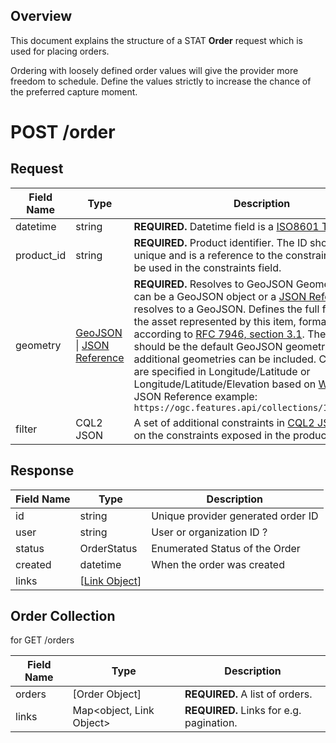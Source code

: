 ## Overview

This document explains the structure of a STAT **Order** request which is used for placing orders. 

Ordering with loosely defined order values will give the provider more freedom to schedule. Define the values strictly to increase the chance of the preferred capture moment.

# POST /order

## Request
| Field Name | Type                                                                       | Description |
| ---------- | -------------------------------------------------------------------------- | ----------- |
| datetime       | string                                                                     | **REQUIRED.** Datetime field is a [ISO8601 Time Interval](https://en.wikipedia.org/wiki/ISO_8601#Time_intervals) |
| product_id         | string                                                                     | **REQUIRED.** Product identifier. The ID should be unique and is a reference to the constraints which can be used in the constraints field. |
| geometry   | [GeoJSON](https://tools.ietf.org/html/rfc7946#section-3.1) \| [JSON Reference](https://json-spec.readthedocs.io/reference.html) | **REQUIRED.** Resolves to GeoJSON Geometry Object, can be a GeoJSON object or a [JSON Reference](https://json-spec.readthedocs.io/reference.html) that resolves to a GeoJSON. Defines the full footprint of the asset represented by this item, formatted according to [RFC 7946, section 3.1](https://tools.ietf.org/html/rfc7946#section-3.1). The footprint should be the default GeoJSON geometry, though additional geometries can be included. Coordinates are specified in Longitude/Latitude or Longitude/Latitude/Elevation based on [WGS 84](http://www.opengis.net/def/crs/OGC/1.3/CRS84).<br />JSON Reference example: `https://ogc.features.api/collections/123/items/321` |
| filter | CQL2 JSON | A set of additional constraints in [CQL2 JSON](https://docs.ogc.org/DRAFTS/21-065.html) based on the constraints exposed in the product. |

## Response
| Field Name | Type | Description |
| ---------- | ---- | ----------- |
| id   | string | Unique provider generated order ID |
| user | string | User or organization ID ? |
| status | OrderStatus | Enumerated Status of the Order |
| created | datetime | When the order was created |
| links    | \[[Link Object](https://github.com/radiantearth/stac-spec/blob/master/item-spec/item-spec.md#link-object)\] |  |

## Order Collection

for GET /orders

| Field Name | Type                      | Description |
| ---------- | ------------------------- | ----------- |
| orders     | \[Order Object\]          | **REQUIRED.** A list of orders. |
| links      | Map\<object, Link Object> | **REQUIRED.** Links for e.g. pagination. |
